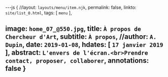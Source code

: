 ---js
{
//layout:    `layouts/menu/item.njk`,
permalink: false,
linkto:    `site/list_0.html`,
tags:      [ `menu` ],

image:     `home_07_@550.jpg`,
title:     `À propos de Chercheur d'Art`,
subtitle:  `À propos`,
//author:    `A. Dupin`,
date:      `2019-01-08`,
hdates:    [ `17 janvier 2019` ],
abstract:  `L'envers de l'écran.<br>Prendre contact, proposer, collaborer`,
annotations:  false
}
---
